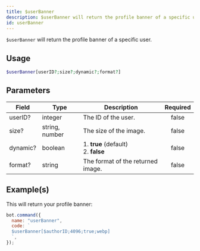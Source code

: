 ```yaml
---
title: $userBanner
description: $userBanner will return the profile banner of a specific user.
id: userBanner
---
```


`$userBanner` will return the profile banner of a specific user.

## Usage

```php
$userBanner[userID?;size?;dynamic?;format?]
```

## Parameters

| Field    | Type           | Description                               | Required |
| -------- | -------------- | ----------------------------------------- | :------: |
| userID?  | integer        | The ID of the user.                       |  false   |
| size?    | string, number | The size of the image.                    |  false   |
| dynamic? | boolean        | 1. **true** (default) <br /> 2. **false** |  false   |
| format?  | string         | The format of the returned image.         |  false   |

## Example(s)

This will return your profile banner:

```javascript
bot.command({
  name: "userBanner",
  code: `
  $userBanner[$authorID;4096;true;webp]
  `,
});
```
